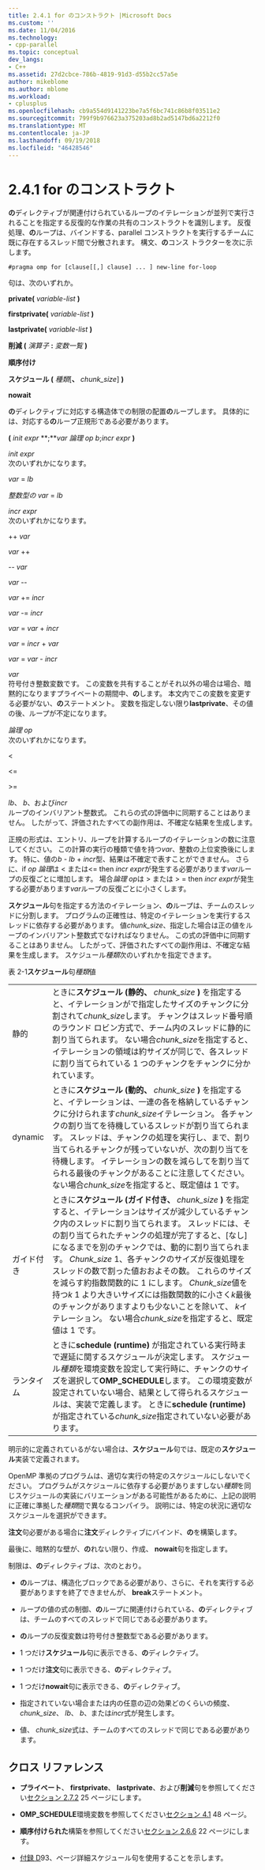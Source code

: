 ```yaml
---
title: 2.4.1 for のコンストラクト |Microsoft Docs
ms.custom: ''
ms.date: 11/04/2016
ms.technology:
- cpp-parallel
ms.topic: conceptual
dev_langs:
- C++
ms.assetid: 27d2cbce-786b-4819-91d3-d55b2cc57a5e
author: mikeblome
ms.author: mblome
ms.workload:
- cplusplus
ms.openlocfilehash: cb9a554d9141223be7a5f6bc741c86b8f03511e2
ms.sourcegitcommit: 799f9b976623a375203ad8b2ad5147bd6a2212f0
ms.translationtype: MT
ms.contentlocale: ja-JP
ms.lasthandoff: 09/19/2018
ms.locfileid: "46428546"
---
```

# <a name="241-for-construct"></a>2.4.1 for のコンストラクト

**の**ディレクティブが関連付けられているループのイテレーションが並列で実行されることを指定する反復的な作業の共有のコンストラクトを識別します。 反復処理、**の**ループは、バインドする、parallel コンストラクトを実行するチームに既に存在するスレッド間で分散されます。 構文、**の**コンス トラクターを次に示します。

```
#pragma omp for [clause[[,] clause] ... ] new-line for-loop
```

句は、次のいずれか。

**private(** *variable-list* **)**

**firstprivate(** *variable-list* **)**

**lastprivate(** *variable-list* **)**

**削減 (** *演算子* **:** *変数一覧* **)**

**順序付け**

**スケジュール (** *種類*[**、** *chunk_size*] **)**

**nowait**

**の**ディレクティブに対応する構造体での制限の配置**の**ループします。 具体的には、対応する**の**ループ正規形である必要があります。

**(** *init expr* **;***var 論理 op b*;*incr expr* **)**

*init expr*<br/>
次のいずれかになります。

*var* = *lb*

*整数型の var* = *lb*

*incr expr*<br/>
次のいずれかになります。

++ *var*

*var* ++

-- *var*

*var* --

*var* += *incr*

*var* -= *incr*

*var* = *var* + *incr*

*var* = *incr* + *var*

*var* = *var* - *incr*

*var*<br/>
符号付き整数変数です。 この変数を共有することがそれ以外の場合は場合、暗黙的になりますプライベートの期間中、**の**します。   本文内でこの変数を変更する必要がない、**の**ステートメント。 変数を指定しない限り**lastprivate**、その値の後、ループが不定になります。

*論理 op*<br/>
次のいずれかになります。

<

\<=

>

\>=

*lb*、 *b*、および*incr*<br>
ループのインバリアント整数式。 これらの式の評価中に同期することはありません。 したがって、評価されたすべての副作用は、不確定な結果を生成します。

正規の形式は、エントリ、ループを計算するループのイテレーションの数に注意してください。 この計算の実行の種類で値を持つ*var*、整数の上位変換後にします。 特に、値の*b* - *lb* + *incr*型、結果は不確定で表すことができません。 さらに、if *op 論理*は < または\<= then *incr expr*が発生する必要があります*var*ループの反復ごとに増加します。   場合*論理 op*は > または > = then *incr expr*が発生する必要があります*var*ループの反復ごとに小さくします。

**スケジュール**句を指定する方法のイテレーション、**の**ループは、チームのスレッドに分割します。 プログラムの正確性は、特定のイテレーションを実行するスレッドに依存する必要があります。 値*chunk_size*、指定した場合は正の値をループのインバリアント整数式でなければなりません。 この式の評価中に同期することはありません。 したがって、評価されたすべての副作用は、不確定な結果を生成します。 スケジュール*種類*次のいずれかを指定できます。

表 2-1**スケジュール**句*種類*値

|||
|-|-|
|静的|ときに**スケジュール (静的、** *chunk_size* **)** を指定すると、イテレーションがで指定したサイズのチャンクに分割されて*chunk_size*します。 チャンクはスレッド番号順のラウンド ロビン方式で、チーム内のスレッドに静的に割り当てられます。 ない場合*chunk_size*を指定すると、イテレーションの領域は約サイズが同じで、各スレッドに割り当てられている 1 つのチャンクをチャンクに分かれています。|
|dynamic|ときに**スケジュール (動的、** *chunk_size* **)** を指定すると、イテレーションは、一連の各を格納しているチャンクに分けられます*chunk_size*イテレーション。 各チャンクの割り当てを待機しているスレッドが割り当てられます。 スレッドは、チャンクの処理を実行し、まで、割り当てられるチャンクが残っていないが、次の割り当てを待機します。 イテレーションの数を減らしてを割り当てられる最後のチャンクがあることに注意してください。 ない場合*chunk_size*を指定すると、既定値は 1 です。|
|ガイド付き|ときに**スケジュール (ガイド付き、** *chunk_size* **)** を指定すると、イテレーションはサイズが減少しているチャンク内のスレッドに割り当てられます。 スレッドには、その割り当てられたチャンクの処理が完了すると、[なし] になるまでを別のチャンクでは、動的に割り当てられます。 *Chunk_size* 1、各チャンクのサイズが反復処理をスレッドの数で割った値おおよその数。 これらのサイズを減らす約指数関数的に 1 にします。 *Chunk_size*値を持つ*k* 1 より大きいサイズには指数関数的に小さく*k*最後のチャンクがありますよりも少ないことを除いて、 *k*イテレーション。 ない場合*chunk_size*を指定すると、既定値は 1 です。|
|ランタイム|ときに**schedule (runtime)** が指定されている実行時まで遅延に関するスケジュールが決定します。 スケジュール*種類*を環境変数を設定して実行時に、チャンクのサイズを選択して**OMP_SCHEDULE**します。 この環境変数が設定されていない場合、結果として得られるスケジュールは、実装で定義します。 ときに**schedule (runtime)** が指定されている*chunk_size*指定されていない必要があります。|

明示的に定義されているがない場合は、**スケジュール**句では、既定の**スケジュール**実装で定義されます。

OpenMP 準拠のプログラムは、適切な実行の特定のスケジュールにしないでください。 プログラムがスケジュールに依存する必要がありますしない*種類*を同じスケジュールの実装にバリエーションがある可能性があるために、上記の説明に正確に準拠した*種類*間で異なるコンパイラ。 説明には、特定の状況に適切なスケジュールを選択ができます。

**注文**句必要がある場合に**注文**ディレクティブにバインド、**の**を構築します。

最後に、暗黙的な壁が、**の**れない限り、作成、 **nowait**句を指定します。

制限は、**の**ディレクティブは、次のとおり。

- **の**ループは、構造化ブロックである必要があり、さらに、それを実行する必要がありますを終了できませんが、 **break**ステートメント。

- ループの値の式の制御、**の**ループに関連付けられている、**の**ディレクティブは、チームのすべてのスレッドで同じである必要があります。

- **の**ループの反復変数は符号付き整数型である必要があります。

- 1 つだけ**スケジュール**句に表示できる、**の**ディレクティブ。

- 1 つだけ**注文**句に表示できる、**の**ディレクティブ。

- 1 つだけ**nowait**句に表示できる、**の**ディレクティブ。

- 指定されていない場合または内の任意の辺の効果どのくらいの頻度、 *chunk_size*、 *lb*、 *b*、または*incr*式が発生します。

- 値、 *chunk_size*式は、チームのすべてのスレッドで同じである必要があります。

## <a name="cross-references"></a>クロス リファレンス

- **プライベート**、 **firstprivate**、 **lastprivate**、および**削減**句を参照してください[セクション 2.7.2](../../parallel/openmp/2-7-2-data-sharing-attribute-clauses.md) 25 ページにします。

- **OMP_SCHEDULE**環境変数を参照してください[セクション 4.1](../../parallel/openmp/4-1-omp-schedule.md) 48 ページ。

- **順序付けられた**構築を参照してください[セクション 2.6.6](../../parallel/openmp/2-6-6-ordered-construct.md) 22 ページにします。

- [付録 D](../../parallel/openmp/d-using-the-schedule-clause.md)93、ページ詳細スケジュール句を使用することを示します。